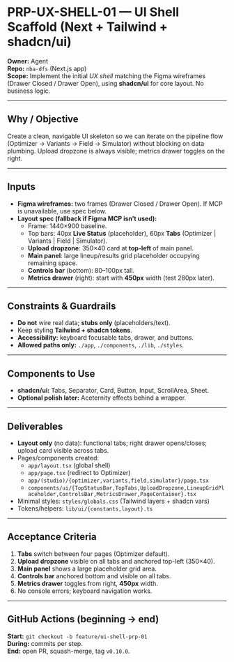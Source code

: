 # PRP-UX-SHELL-01 — UI Shell Scaffold (Next + Tailwind + shadcn/ui)

**Owner:** Agent  
**Repo:** `nba-dfs` (Next.js app)  
**Scope:** Implement the initial *UX shell* matching the Figma wireframes (Drawer Closed / Drawer Open), using **shadcn/ui** for core layout. No business logic.

---

## Why / Objective
Create a clean, navigable UI skeleton so we can iterate on the pipeline flow (Optimizer → Variants → Field → Simulator) without blocking on data plumbing. Upload dropzone is always visible; metrics drawer toggles on the right.

---

## Inputs
- **Figma wireframes:** two frames (Drawer Closed / Drawer Open). If MCP is unavailable, use spec below.
- **Layout spec (fallback if Figma MCP isn’t used):**
  - Frame: 1440×900 baseline.
  - Top bars: 40px **Live Status** (placeholder), 60px **Tabs** (Optimizer | Variants | Field | Simulator).
  - **Upload dropzone**: 350×40 card at **top-left** of main panel.
  - **Main panel**: large lineup/results grid placeholder occupying remaining space.
  - **Controls bar** (bottom): 80–100px tall.
  - **Metrics drawer** (right): start with **450px** width (test 280px later).

---

## Constraints & Guardrails
- **Do not** wire real data; **stubs only** (placeholders/text).
- Keep styling **Tailwind + shadcn tokens**.
- **Accessibility:** keyboard focusable tabs, drawer, and buttons.
- **Allowed paths only:** `./app`, `./components`, `./lib`, `./styles`.

---

## Components to Use
- **shadcn/ui:** Tabs, Separator, Card, Button, Input, ScrollArea, Sheet.
- **Optional polish later:** Aceternity effects behind a wrapper.

---

## Deliverables
- **Layout only** (no data): functional tabs; right drawer opens/closes; upload card visible across tabs.
- Pages/components created:
  - `app/layout.tsx` (global shell)  
  - `app/page.tsx` (redirect to Optimizer)  
  - `app/(studio)/{optimizer,variants,field,simulator}/page.tsx`  
  - `components/ui/{TopStatusBar,TopTabs,UploadDropzone,LineupGridPlaceholder,ControlsBar,MetricsDrawer,PageContainer}.tsx`
- Minimal styles: `styles/globals.css` (Tailwind layers + shadcn vars)
- Tokens/helpers: `lib/ui/{constants,layout}.ts`

---

## Acceptance Criteria
1. **Tabs** switch between four pages (Optimizer default).  
2. **Upload dropzone** visible on all tabs and anchored top-left (350×40).  
3. **Main panel** shows a large placeholder grid area.  
4. **Controls bar** anchored bottom and visible on all tabs.  
5. **Metrics drawer** toggles from right, **450px** width.  
6. No console errors; keyboard navigation works.

---

## GitHub Actions (beginning → end)

**Start:** `git checkout -b feature/ui-shell-prp-01`  
**During:** commits per step.  
**End:** open PR, squash-merge, tag `v0.10.0`.
